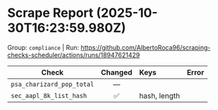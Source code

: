 # Scrape Report (2025-10-30T16:23:59.980Z)

Group: `compliance`  |  Run: https://github.com/AlbertoRoca96/scraping-checks-scheduler/actions/runs/18947621429

| Check | Changed | Keys | Error |
|---|:---:|:--|:--|
| `psa_charizard_pop_total` | — |  |  |
| `sec_aapl_8k_list_hash` | ✅ | hash, length |  |
